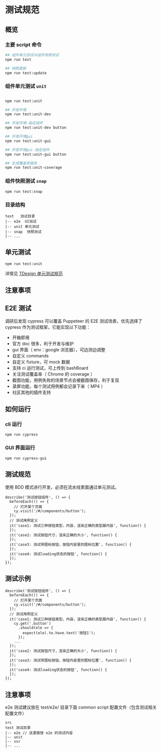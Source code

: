 # 测试规范

## 概览

### 主要 script 命令

```bash
## 组件单元测试与组件快照测试
npm run test

## 快照更新
npm run test:update
```

### 组件单元测试 `unit`

```bash

npm run test:unit

## 开发环境
npm run test:unit-dev

## 开发环境-指定组件
npm run test:unit-dev button

## 开发环境gui
npm run test:unit-gui

## 开发环境gui-指定组件
npm run test:unit-gui button

## 生成覆盖率报告
npm run test:unit-coverage
```

### 组件快照测试 `snap`

```bash
npm run test:snap
```

### 目录结构

```
test   测试目录
|-- e2e  UI测试
|-- unit 单元测试
|-- snap  快照测试
|-- ...
```

## 单元测试

```shell
npm run test:unit
```

详情见 [TDesign 单元测试规范](https://github.com/Tencent/tdesign-vue-next/wiki/TDesign-%E5%8D%95%E5%85%83%E6%B5%8B%E8%AF%95%E8%A7%84%E8%8C%83)

## 注意事项

## E2E 测试

调研后发现 cypress 可以覆盖 Puppeteer 的 E2E 测试场景，优先选择了 cypress 作为测试框架，它能实现以下功能：

- 开箱即用
- 官方 doc 很多，利于开发与维护
- gui 界面（ env：google 浏览器），可边测边调整
- 自定义 commands
- 自定义 fixture，可 mock 数据
- 支持 ci 运行测试，可上传到 bashBoard
- 关注测试覆盖率（ Chrome 的 coverage ）
- 截图功能，用例失败的场景节点会被截图保存，利于复现
- 录屏功能，每个测试用例都会记录下来（ MP4 ）
- 社区其他的插件支持

## 如何运行

### cli 运行

```shell
npm run cypress
```

### GUI 界面运行

```shell
npm run cypress-gui
```

## 测试规范

使用 BDD 模式进行开发，必须在流水线里面通过单元测试。

```shell
describe('测试按钮组件', () => {
  beforeEach(() => {
    // 打开某个页面
    cy.visit('/#/components/button');
  });
  // 测试用例定义
  it('case1: 测试三种按钮类型，内容，渲染正确的类型跟内容', function() {
  });
  it('case2: 测试按钮尺寸，渲染正确的大小', function() {
  });
  it('case3: 测试带图标按钮，按钮内容里的图标位置', function() {
  });
  it('case4: 测试loading状态的按钮', function() {
  });
});

```

## 测试示例

```shell
describe('测试按钮组件', () => {
  beforeEach(() => {
    // 打开某个页面
    cy.visit('/#/components/button');
  });
  // 测试用例定义
  it('case1: 测试三种按钮类型，内容，渲染正确的类型跟内容', function() {
    cy.get('.button')
      .should(ele => {
        expect(ele).to.have.text('按钮1');
      });
    ...
  });
  it('case2: 测试按钮尺寸，渲染正确的大小', function() {
  });
  it('case3: 测试带图标按钮，按钮内容里的图标位置', function() {
  });
  it('case4: 测试loading状态的按钮', function() {
  });
});

```

## 注意事项

e2e 测试建议放在 test/e2e/ 目录下面
common script 配置文件（包含测试相关配置文件）

```
src
test 测试目录
|-- e2e // 这里面放 e2e 的测试内容
|-- unit
|-- ssr
|-- ...
```
